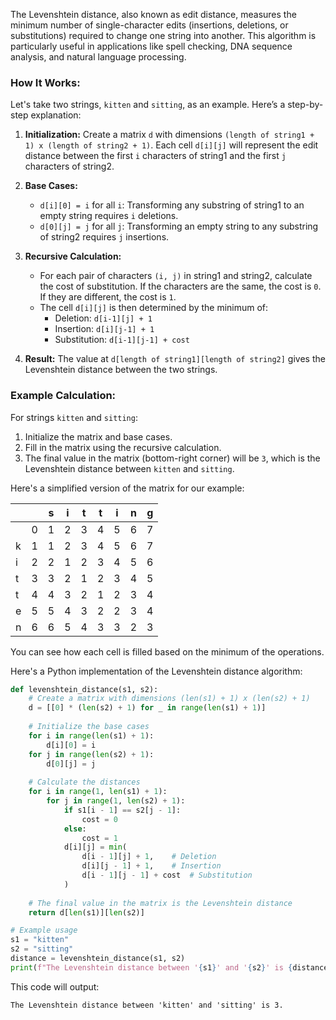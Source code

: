 The Levenshtein distance, also known as edit distance, measures the minimum number of single-character edits (insertions, deletions, or substitutions) required to change one string into another. This algorithm is particularly useful in applications like spell checking, DNA sequence analysis, and natural language processing. 

### How It Works:
Let's take two strings, `kitten` and `sitting`, as an example. Here’s a step-by-step explanation:

1. **Initialization:**
   Create a matrix `d` with dimensions `(length of string1 + 1) x (length of string2 + 1)`. Each cell `d[i][j]` will represent the edit distance between the first `i` characters of string1 and the first `j` characters of string2.

2. **Base Cases:**
   - `d[i][0] = i` for all `i`: Transforming any substring of string1 to an empty string requires `i` deletions.
   - `d[0][j] = j` for all `j`: Transforming an empty string to any substring of string2 requires `j` insertions.

3. **Recursive Calculation:**
   - For each pair of characters `(i, j)` in string1 and string2, calculate the cost of substitution. If the characters are the same, the cost is `0`. If they are different, the cost is `1`.
   - The cell `d[i][j]` is then determined by the minimum of:
     - Deletion: `d[i-1][j] + 1`
     - Insertion: `d[i][j-1] + 1`
     - Substitution: `d[i-1][j-1] + cost`
     
4. **Result:**
   The value at `d[length of string1][length of string2]` gives the Levenshtein distance between the two strings.

### Example Calculation:
For strings `kitten` and `sitting`:
1. Initialize the matrix and base cases.
2. Fill in the matrix using the recursive calculation.
3. The final value in the matrix (bottom-right corner) will be `3`, which is the Levenshtein distance between `kitten` and `sitting`.

Here's a simplified version of the matrix for our example:

|   |   | s | i | t | t | i | n | g |
|---|---|---|---|---|---|---|---|---|
|   | 0 | 1 | 2 | 3 | 4 | 5 | 6 | 7 |
| k | 1 | 1 | 2 | 3 | 4 | 5 | 6 | 7 |
| i | 2 | 2 | 1 | 2 | 3 | 4 | 5 | 6 |
| t | 3 | 3 | 2 | 1 | 2 | 3 | 4 | 5 |
| t | 4 | 4 | 3 | 2 | 1 | 2 | 3 | 4 |
| e | 5 | 5 | 4 | 3 | 2 | 2 | 3 | 4 |
| n | 6 | 6 | 5 | 4 | 3 | 3 | 2 | 3 |

You can see how each cell is filled based on the minimum of the operations.

Here's a Python implementation of the Levenshtein distance algorithm:

```python
def levenshtein_distance(s1, s2):
    # Create a matrix with dimensions (len(s1) + 1) x (len(s2) + 1)
    d = [[0] * (len(s2) + 1) for _ in range(len(s1) + 1)]
    
    # Initialize the base cases
    for i in range(len(s1) + 1):
        d[i][0] = i
    for j in range(len(s2) + 1):
        d[0][j] = j
    
    # Calculate the distances
    for i in range(1, len(s1) + 1):
        for j in range(1, len(s2) + 1):
            if s1[i - 1] == s2[j - 1]:
                cost = 0
            else:
                cost = 1
            d[i][j] = min(
                d[i - 1][j] + 1,    # Deletion
                d[i][j - 1] + 1,    # Insertion
                d[i - 1][j - 1] + cost  # Substitution
            )
    
    # The final value in the matrix is the Levenshtein distance
    return d[len(s1)][len(s2)]

# Example usage
s1 = "kitten"
s2 = "sitting"
distance = levenshtein_distance(s1, s2)
print(f"The Levenshtein distance between '{s1}' and '{s2}' is {distance}.")
```

This code will output:
```
The Levenshtein distance between 'kitten' and 'sitting' is 3.
```
